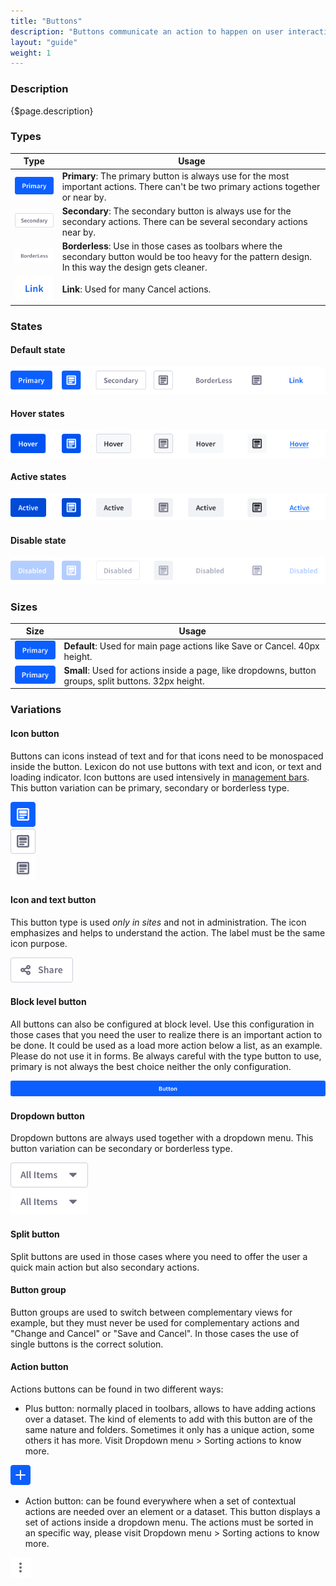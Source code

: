 ```yaml
---
title: "Buttons"
description: "Buttons communicate an action to happen on user interaction."
layout: "guide"
weight: 1
---
```


### Description

{$page.description}

### Types

| Type | Usage |
| ---- | ----- |
| ![button primary default size defuault state](../../../images/ButtonPrimary.png) | **Primary**: The primary button is always use for the most important actions. There can't be two primary actions together or near by. |
| ![button primary default size defuault state](../../../images/ButtonSecondary.png) | **Secondary**: The secondary button is always use for the secondary actions. There can be several secondary actions near by. |
| ![button primary default size defuault state](../../../images/ButtonBorderless.png) | **Borderless**: Use in those cases as toolbars where the secondary button would be too heavy for the pattern design. In this way the design gets cleaner. |
| ![button primary default size defuault state](../../../images/ButtonLink.png) | **Link**: Used for many Cancel actions. |



### States

#### Default state

![set of three button types in default state](../../../images/ButtonDefault.png)

#### Hover states

![set of three button types in active state](../../../images/ButtonHover.png)

#### Active states

![set of three button types in active state](../../../images/ButtonActive.png)

#### Disable state

![set of three button types in disabled state](../../../images/ButtonDisabled.png)

### Sizes

| Size | Usage |
| ---- | ----- |
| ![button primary large size disable state](../../../images/ButtonPrimary.png) | **Default**: Used for main page actions like Save or Cancel. 40px height. |
| ![button primary default size disable state](../../../images/ButtonPrimarySmall.png) | **Small**: Used for actions inside a page, like dropdowns, button groups, split buttons. 32px height. |

### Variations

#### Icon button

Buttons can icons instead of text and for that icons need to be monospaced inside the button. Lexicon do not use buttons with text and icon, or text and loading indicator. Icon buttons are used intensively in [management bars](./management_bar.html). This button variation can be primary, secondary or borderless type.

![button primary default size defuault state](../../../images/ButtonIconPrimary.png)  
![button primary default size defuault state](../../../images/ButtonIconSecondary.png)   
![button primary default size defuault state](../../../images/ButtonBorderlessIcon.png)

#### Icon and text button

This button type is used *only in sites* and not in administration. The icon emphasizes and helps to understand the action. The label must be the same icon purpose.

![button with icon and text](../../../images/ButtonIcon+Text.png)


#### Block level button

All buttons can also be configured at block level. Use this configuration in those cases that you need the user to realize there is an important action to be done. It could be used as a load more action below a list, as an example. Please do not use it in forms. Be always careful with the type button to use, primary is not always the best choice neither the only configuration.

![block level button primary state, default size](../../../images/ButtonBlockLevel.png)

#### Dropdown button

Dropdown buttons are always used together with a dropdown menu. This button variation can be secondary or borderless type.

![button primary default size defuault state](../../../images/ButtonDropdown.png)  
![button primary default size defuault state](../../../images/ButtonDropdownBorderless.png)

#### Split button

Split buttons are used in those cases where you need to offer the user a quick main action but also secondary actions.


#### Button group

Button groups are used to switch between complementary views for example, but they must never be used for complementary actions and "Change and Cancel" or "Save and Cancel". In those cases the use of single buttons is the correct solution.

#### Action button

Actions buttons can be found in two different ways:

* Plus button: normally placed in toolbars, allows to have adding actions over a dataset. The kind of elements to add with this button are of the same nature and folders. Sometimes it only has a unique action, some others it has more. Visit Dropdown menu > Sorting actions to know more.

![Plus button](../../../images/ButtonActionPlus.png) 

* Action button: can be found everywhere when a set of contextual actions are needed over an element or a dataset. This button displays a set of actions inside a dropdown menu. The actions must be sorted in an specific way, please visit Dropdown menu > Sorting actions to know more.

![Actions or kebab button](../../../images/ButtonActionKebab.png)  


